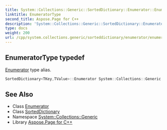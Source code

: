 ```yaml
---
title: System::Collections::Generic::SortedDictionary::Enumerator::EnumeratorType typedef
linktitle: EnumeratorType
second_title: Aspose.Page for C++
description: 'System::Collections::Generic::SortedDictionary::Enumerator::EnumeratorType typedef. Enumerator type alias in C++.'
type: docs
weight: 200
url: /cpp/system.collections.generic/sorteddictionary/enumerator/enumeratortype/
---
```

## EnumeratorType typedef


[Enumerator](../) type alias.

```cpp
SortedDictionary<TKey,TValue>::Enumerator System::Collections::Generic::SortedDictionary< TKey, TValue >::Enumerator::EnumeratorType
```

## See Also

* Class [Enumerator](../)
* Class [SortedDictionary](../../)
* Namespace [System::Collections::Generic](../../../)
* Library [Aspose.Page for C++](../../../../)
